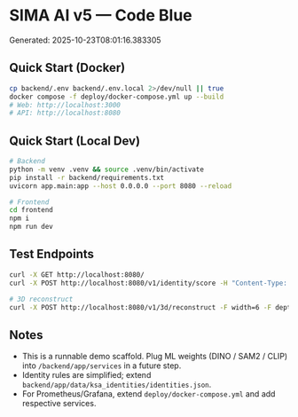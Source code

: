 # SIMA AI v5 — Code Blue
Generated: 2025-10-23T08:01:16.383305

## Quick Start (Docker)
```bash
cp backend/.env backend/.env.local 2>/dev/null || true
docker compose -f deploy/docker-compose.yml up --build
# Web: http://localhost:3000
# API: http://localhost:8080
```

## Quick Start (Local Dev)
```bash
# Backend
python -m venv .venv && source .venv/bin/activate
pip install -r backend/requirements.txt
uvicorn app.main:app --host 0.0.0.0 --port 8080 --reload

# Frontend
cd frontend
npm i
npm run dev
```

## Test Endpoints
```bash
curl -X GET http://localhost:8080/
curl -X POST http://localhost:8080/v1/identity/score -H "Content-Type: application/json" -d '{"region_hint":"Central_Najdi","wwr":22,"height_ratio":1.7,"colors":["RAL 1015"],"features":["triangular_bands","crenellation"]}'

# 3D reconstruct
curl -X POST http://localhost:8080/v1/3d/reconstruct -F width=6 -F depth=4 -F height=3
```

## Notes
- This is a runnable demo scaffold. Plug ML weights (DINO / SAM2 / CLIP) into `/backend/app/services` in a future step.
- Identity rules are simplified; extend `backend/app/data/ksa_identities/identities.json`.
- For Prometheus/Grafana, extend `deploy/docker-compose.yml` and add respective services.
